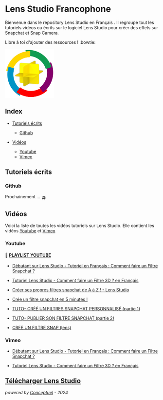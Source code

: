 # Lens Studio Francophone

Bienvenue dans le repository Lens Studio en Français .
Il regroupe tout les tutoriels vidéos ou écrits sur le logiciel Lens Studio pour créer des effets sur Snapchat et Snap Camera.

Libre à toi d'ajouter des ressources ! :bowtie:


  <img src="https://github.com/RobbieConceptuel/Lens-Studio-Francophone/blob/main/Lens-Studio-Francophone.png" width="160">
 
  

## Index

- [Tutoriels écrits](#tutoriels-écrits)
  - [Github](#github)
  
- [Vidéos](#vidéos)
  - [Youtube](#youtube)
  - [Vimeo](#vimeo)
  
## Tutoriels écrits

### Github

Prochainement ... 🛺

## Vidéos

Voici la liste de toutes les vidéos tutoriels sur Lens Studio.
Elle contient les vidéos [Youtube](#youtube) et [Vimeo](#vimeo)

### Youtube

#### :memo: [PLAYLIST YOUTUBE](https://youtube.com/playlist?list=PL8TpfiR7qnhGhlMjBdoPrYdXemImsmDjV)

- [Débutant sur Lens Studio - Tutoriel en Français : Comment faire un Filtre Snapchat ?](https://youtu.be/oIC_j_UlAko)

- [Tutoriel Lens Studio - Comment faire un Filtre 3D ? en Français](https://youtu.be/g-RnEE8MAxg)

- [Créer ses propres filtres snapchat de A à Z ! - Lens Studio](https://youtu.be/GBmNyizVlb4)

- [Crée un filtre snapchat en 5 minutes !](https://youtu.be/U1tQAndvsC0)

- [TUTO- CRÉÉ UN FILTRES SNAPCHAT PERSONNALISÉ (partie 1)](https://youtu.be/9u8xJSC617Q)

- [TUTO- PUBLIER SON FILTRE SNAPCHAT (partie 2)](https://youtu.be/fMvkPeao74c)

- [CREE UN FILTRE SNAP (lens)](https://youtu.be/wazZr_M6BDo)


### Vimeo

- [Débutant sur Lens Studio - Tutoriel en Français : Comment faire un Filtre Snapchat ?](https://vimeo.com/445548001)

- [Tutoriel Lens Studio - Comment faire un Filtre 3D ? en Français](https://vimeo.com/445547029)


## [Télécharger Lens Studio](https://lensstudio.snapchat.com/download/)


*powered by [Conceptuel](https://conceptuel.ch) - 2024*

